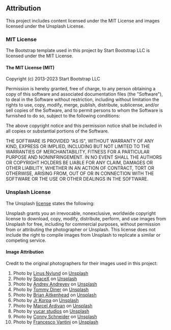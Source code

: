 
## Attribution

This project includes content licensed under the MIT License and images licensed under the Unsplash License.

### MIT License

The Bootstrap template used in this project by Start Bootstrap LLC is licensed under the MIT License.

#### The MIT License (MIT)

Copyright (c) 2013-2023 Start Bootstrap LLC

Permission is hereby granted, free of charge, to any person obtaining a copy
of this software and associated documentation files (the "Software"), to deal
in the Software without restriction, including without limitation the rights
to use, copy, modify, merge, publish, distribute, sublicense, and/or sell
copies of the Software, and to permit persons to whom the Software is
furnished to do so, subject to the following conditions:

The above copyright notice and this permission notice shall be included in
all copies or substantial portions of the Software.

THE SOFTWARE IS PROVIDED "AS IS", WITHOUT WARRANTY OF ANY KIND, EXPRESS OR
IMPLIED, INCLUDING BUT NOT LIMITED TO THE WARRANTIES OF MERCHANTABILITY,
FITNESS FOR A PARTICULAR PURPOSE AND NONINFRINGEMENT. IN NO EVENT SHALL THE
AUTHORS OR COPYRIGHT HOLDERS BE LIABLE FOR ANY CLAIM, DAMAGES OR OTHER
LIABILITY, WHETHER IN AN ACTION OF CONTRACT, TORT OR OTHERWISE, ARISING FROM,
OUT OF OR IN CONNECTION WITH THE SOFTWARE OR THE USE OR OTHER DEALINGS IN
THE SOFTWARE.

### Unsplash License

The Unsplash <a href="https://unsplash.com/license">license</a> states the following: 

Unsplash grants you an irrevocable, nonexclusive, worldwide copyright license to download, copy, modify, distribute, perform, and use images from Unsplash for free, including for commercial purposes, without permission from or attributing the photographer or Unsplash. This license does not include the right to compile images from Unsplash to replicate a similar or competing service.

#### Image Attribution

Credit to the original photographers for their images used in this project:
1. Photo by <a href="https://unsplash.com/@dreamsoftheoceans?utm_content=creditCopyText&utm_medium=referral&utm_source=unsplash">Linus Nylund</a> on <a href="https://unsplash.com/photos/water-ripple-Q5QspluNZmM?utm_content=creditCopyText&utm_medium=referral&utm_source=unsplash">Unsplash</a>
2. Photo by <a href="https://unsplash.com/@spacex?utm_content=creditCopyText&utm_medium=referral&utm_source=unsplash">SpaceX</a> on <a href="https://unsplash.com/photos/twom-white-flying-rockets-during-daytime-MEW1f-yu2KI?utm_content=creditCopyText&utm_medium=referral&utm_source=unsplash">Unsplash</a>
3. Photo by <a href="https://unsplash.com/@ludenus?utm_content=creditCopyText&utm_medium=referral&utm_source=unsplash">Andrey Andreyev</a> on <a href="https://unsplash.com/photos/burned-firewood-s20nA2KB1N4?utm_content=creditCopyText&utm_medium=referral&utm_source=unsplash">Unsplash</a>
4. Photo by <a href="https://unsplash.com/@tomydiner?utm_content=creditCopyText&utm_medium=referral&utm_source=unsplash">Tommy Diner</a> on <a href="https://unsplash.com/photos/black-box-on-white-table-odJy83Am-2k?utm_content=creditCopyText&utm_medium=referral&utm_source=unsplash">Unsplash</a>
5. Photo by <a href="https://unsplash.com/@brianaitk0001?utm_content=creditCopyText&utm_medium=referral&utm_source=unsplash">Brian Aitkenhead</a> on <a href="https://unsplash.com/photos/a-large-white-ship-in-the-middle-of-the-ocean-q0CeDFC4Who?utm_content=creditCopyText&utm_medium=referral&utm_source=unsplash">Unsplash</a>
6. Photo by <a href="https://unsplash.com/@jrkorpa?utm_content=creditCopyText&utm_medium=referral&utm_source=unsplash">Jr Korpa</a> on <a href="https://unsplash.com/photos/purple-pyramid-9prz33OHjR4?utm_content=creditCopyText&utm_medium=referral&utm_source=unsplash">Unsplash</a>
7. Photo by <a href="https://unsplash.com/@pretentiousmaru?utm_content=creditCopyText&utm_medium=referral&utm_source=unsplash">Marcel Ardivan</a> on <a href="https://unsplash.com/photos/aerial-view-of-city-buildings-near-body-of-water-during-daytime-l9Drq2W234U?utm_content=creditCopyText&utm_medium=referral&utm_source=unsplash">Unsplash</a>
8. Photo by <a href="https://unsplash.com/@yucar?utm_content=creditCopyText&utm_medium=referral&utm_source=unsplash">yucar studios</a> on <a href="https://unsplash.com/photos/blue-ocean-water-during-daytime-cfR-V1QuEKw?utm_content=creditCopyText&utm_medium=referral&utm_source=unsplash">Unsplash</a>
9. Photo by <a href="https://unsplash.com/@choys_?utm_content=creditCopyText&utm_medium=referral&utm_source=unsplash">Conny Schneider</a> on <a href="https://unsplash.com/photos/a-blue-background-with-lines-and-dots-xuTJZ7uD7PI">Unsplash</a>
10. Photo by <a href="https://unsplash.com/@brostvarta">Francesco Vantini</a> on <a href="https://unsplash.com/photos/black-and-silver-electronic-device-ZavLsrP4CDI">Unsplash</a>